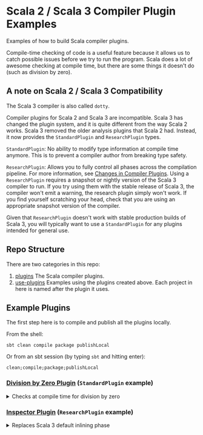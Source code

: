 # Scala 2 / Scala 3 Compiler Plugin Examples

Examples of how to build Scala compiler plugins.

Compile-time checking of code is a useful feature because it allows us to catch possible issues before we try to run the program. Scala does a lot of awesome checking at compile time, but there are some things it doesn't do (such as division by zero).


## A note on Scala 2 / Scala 3 Compatibility

The Scala 3 compiler is also called `dotty`.

Compiler plugins for Scala 2 and Scala 3 are incompatible. Scala 3 has changed the plugin system, and it is quite different from the way Scala 2 works. Scala 3 removed the older analysis plugins that Scala 2 had. Instead, it now provides the `StandardPlugin` and `ResearchPlugin` types.

`StandardPlugin`: No ability to modify type information at compile time anymore. This is to prevent a compiler author from breaking type safety.

`ResearchPlugin`: Allows you to fully control all phases across the compilation pipeline. For more information, see [Changes in Compiler Plugins](https://dotty.epfl.ch/docs/reference/changed-features/compiler-plugins.html). Using a `ResearchPlugin` requires a snapshot or nightly version of the Scala 3 compiler to run. If you try using them with the stable release of Scala 3, the compiler won't emit a warning, the research plugin simply won't work. If you find yourself scratching your head, check that you are using an appropriate snapshot version of the compiler.

Given that `ResearchPlugin` doesn't work with stable production builds of Scala 3, you will typically want to use a `StandardPlugin` for any plugins intended for general use.

## Repo Structure

There are two categories in this repo:

1. [plugins](plugins) The Scala compiler plugins.
2. [use-plugins](use-plugins) Examples using the plugins created above. Each project in here is named after the plugin it uses.

## Example Plugins

The first step here is to compile and publish all the plugins locally.

From the shell:

```shell
sbt clean compile package publishLocal
```
Or from an sbt session (by typing `sbt` and hitting enter):

```shell
clean;compile;package;publishLocal
```

### [Division by Zero Plugin](plugins/division-by-zero) (`StandardPlugin` example)

<details>
<summary>Checks at compile time for division by zero</summary>
Use the plugin in your project by adding to build.sbt following lines:

```scala
autoCompilerPlugins := true
addCompilerPlugin("io.mattmoore.scala.compiler.plugins" %% "division-by-zero" % "0.0.1-SNAPSHOT")
resolvers += Resolver.mavenLocal
```

The `build.sbt` configuration above is in the [use-plugins/division-by-zero/build.sbt](use-plugins/division-by-zero/build.sbt) file already. You can test this existing project. From the project's root directory:

From your shell:

```shell
sbt useDivisionByZero/clean useDivisionByZero/compile
```

Or from an `sbt` session:

```shell
useDivisionByZero/clean;useDivisionByZero/compile
```

You can experiment with turning the plugin on or off. Just comment the `addCompilerPlugin` line out to disable it.

When the plugin is disabled, the [division-by-zero example](use-plugins/division-by-zero) project will compile successfully. When you run it, the program will fail because it attempts to do division by zero.

When the plugin is enabled, the project will fail to compile, throwing an error that division by zero is being attempted.
</details>

### [Inspector Plugin](plugins/inspector) (`ResearchPlugin` example)

<details>
<summary>Replaces Scala 3 default inlining phase</summary>

Use the plugin in your project by adding to build.sbt following lines:

```scala
autoCompilerPlugins := true
addCompilerPlugin("io.mattmoore.scala.compiler.plugins" %% "inspector" % "0.0.1-SNAPSHOT")
resolvers += Resolver.mavenLocal
```

The `build.sbt` configuration above is in the [use-plugins/inspector/build.sbt](use-plugins/inspector/build.sbt) file already. You can test this existing project. From the project's root directory:

Next, compile the example project. From your shell:

```shell
sbt useInspector/clean useInspector/compile
```

Or from an `sbt` session:

```shell
useInspector/clean;useInspector/compile
```

You'll notice the following output from the compiler:

```shell
REPLACING INLINING PHASE
start inlining
end inlining
(/.../scala-compiler-plugin-examples/use-plugins/inspector/src/main/scala/io/mattmoore/scala/compiler/plugins/Inspector.scala,0)
```

What's happened is we've replaced the default `inlining` phase of the Scala 3 compiler with our own custom phase. The custom phase executes the standard `inlining` phase, but wraps the `inlining` phase with benchmarking info.
</details>

